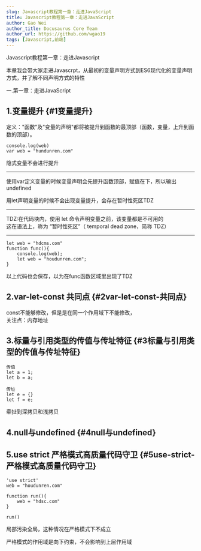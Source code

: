 ```yaml
---
slug: Javascript教程第一章：走进JavaScript
title: Javascript教程第一章：走进JavaScript
author: Gao Wei
author_title: Docusaurus Core Team
author_url: https://github.com/wgao19
tags: [Javascript,前端]
---
```


Javascript教程第一章：走进Javascript

本章我会带大家走进Javascrpt，从最初的变量声明方式到ES6现代化的变量声明方式，并了解不同声明方式的特性



<!--truncate-->

一.第一章：走进JavaScript

## 1.变量提升 {#1变量提升}
定义："函数"及"变量的声明"都将被提升到函数的最顶部（函数，变量，上升到函数的顶部）。
```
console.log(web)
var web = "hundunren.com"
```

隐式变量不会进行提升  
***

使用var定义变量的时候变量声明会先提升函数顶部，赋值在下，所以输出undefined

用let声明变量的时候不会出现变量提升，会存在暂时性死区TDZ  
***
TDZ:在代码块内，使用 let 命令声明变量之前，该变量都是不可用的  
这在语法上，称为 “暂时性死区”（ temporal dead zone，简称 TDZ）
***
```
let web = "hdcms.com"
function func(){
    console.log(web);
    let web = "houdunren.com";
}
```

以上代码也会保存，以为在func函数区域里出现了TDZ

## 2.var-let-const 共同点 {#2var-let-const-共同点}
const不能够修改，但是是在同一个作用域下不能修改，  
关注点：内存地址

## 3.标量与引用类型的传值与传址特征 {#3标量与引用类型的传值与传址特征}
```
传值
let a = 1;
let b = a;

传址
let e = {}
let f = e;
```
牵扯到深拷贝和浅拷贝

## 4.null与undefined {#4null与undefined}

## 5.use strict 严格模式高质量代码守卫 {#5use-strict-严格模式高质量代码守卫}
```
'use strict'
web = "houdunren.com"

function run(){
    web = "hdsc.com"
}

run()
```
局部污染全局，这种情况在严格模式下不成立  

严格模式的作用域是向下约束，不会影响到上层作用域 